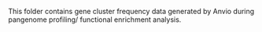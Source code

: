 This folder contains gene cluster frequency data generated by Anvio during pangenome profiling/ functional enrichment analysis.
